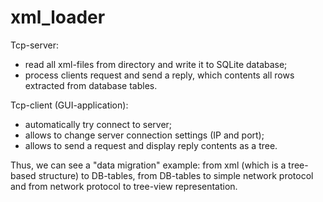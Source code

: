# xml_loader
Tcp-server:
- read all xml-files from directory and write it to SQLite database;
- process clients request and send a reply, which contents all rows extracted from database tables.

Tcp-client (GUI-application):
- automatically try connect to server;
- allows to change server connection settings (IP and port);
- allows to send a request and display reply contents as a tree.

Thus, we can see a "data migration" example: from xml (which is a tree-based structure) to DB-tables, from DB-tables to simple network protocol and from network protocol to tree-view representation.
